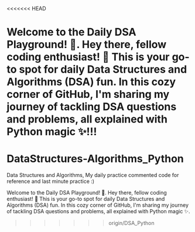<<<<<<< HEAD

Welcome to the Daily DSA Playground! 🚀.
Hey there, fellow coding enthusiast! 👋 This is your go-to spot for daily Data Structures and Algorithms (DSA) fun. In this cozy corner of GitHub, I'm sharing my journey of tackling DSA questions and problems, all explained with Python magic ✨!!!
=======
# DataStructures-Algorithms_Python
Data Structures and Algorithms, My daily practice commented code for reference and last minute practice :)

Welcome to the Daily DSA Playground! 🚀.
Hey there, fellow coding enthusiast! 👋 This is your go-to spot for daily Data Structures and Algorithms (DSA) fun. In this cozy corner of GitHub, I'm sharing my journey of tackling DSA questions and problems, all explained with Python magic ✨.
>>>>>>> origin/DSA_Python
